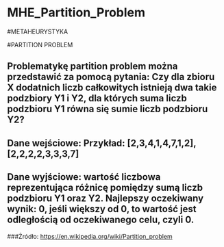# MHE_Partition_Problem

#METAHEURYSTYKA

#PARTITION PROBLEM

## Problematykę partition problem można przedstawić za pomocą pytania: Czy dla zbioru X dodatnich liczb całkowitych istnieją dwa takie podzbiory Y1 i Y2, dla których suma liczb podzbioru Y1 równa się sumie liczb podzbioru Y2?

## Dane wejściowe: Przykład: [2,3,4,1,4,7,1,2], [2,2,2,2,3,3,3,7]

## Dane wyjściowe: wartość liczbowa reprezentująca różnicę pomiędzy sumą liczb podzbioru Y1 oraz Y2. Najlepszy oczekiwany wynik: 0, jeśli większy od 0, to wartość jest odległością od oczekiwanego celu, czyli 0.

###Źródło: https://en.wikipedia.org/wiki/Partition_problem

